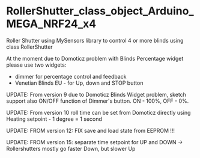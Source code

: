 # RollerShutter_class_object_Arduino_MEGA_NRF24_x4
Roller Shutter using MySensors library to control 4 or more blinds using class RollerShutter

At the moment due to Domoticz problem with Blinds Percentage widget please use two widgets:
  - dimmer for percentage control and feedback
  - Venetian Blinds EU - for Up, down and STOP button

UPDATE:
From version 9 due to Domoticz Blinds Widget problem, sketch support also ON/OFF function of Dimmer's button. ON - 100%, OFF - 0%.

UPDATE:
From version 10 roll time can be set from Domoticz directly using Heating setpoint - 1 degree = 1 second

UPDATE:
FROM version 12: FIX save and load state from EEPROM !!!

UPDATE:
FROM version 15: separate time setpoint for UP and DOWN -> Rollershutters mostly go faster Down, but slower Up
